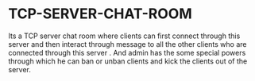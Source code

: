 # TCP-SERVER-CHAT-ROOM
Its a TCP server chat room where clients can  first connect through this server and then interact through message to all the other clients who are connected through this server .
And admin has the some special powers through which  he can ban or unban  clients and kick the clients out of the server.
